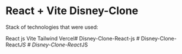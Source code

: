 # React + Vite Disney-Clone 

Stack of technologies that were used:

  React js
  Vite
  Tailwind
  Vercel#   D i s n e y - C l o n e - R e a c t - j s  
 #   D i s n e y - C l o n e - R e a c t _ J S  
 #   D i s n e y - C l o n e - R e a c t _ J S  
 